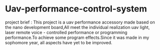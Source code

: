 # Uav-performance-control-system
project brief : This project is a uav performance accessory made based on the nano development board,All meet the individual realization uav light, laser remote voice - controlled performance or programming performance.To achieve some program effects.Since it was made in my sophomore year, all aspects have yet to be improved.
